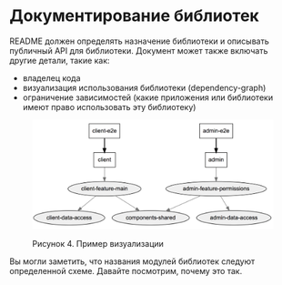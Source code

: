 # Документирование библиотек

README должен определять назначение библиотеки и описывать публичный API для библиотеки. Документ может также включать другие детали, такие как:

* владелец кода
* визуализация использования библиотеки (dependency-graph)
* ограничение зависимостей (какие приложения или библиотеки имеют право использовать эту библиотеку)

<figure><img src="../.gitbook/assets/2-1 (1).png" alt=""><figcaption><p>Рисунок 4. Пример визуализации</p></figcaption></figure>

Вы могли заметить, что названия модулей библиотек следуют определенной схеме. Давайте посмотрим, почему это так.
